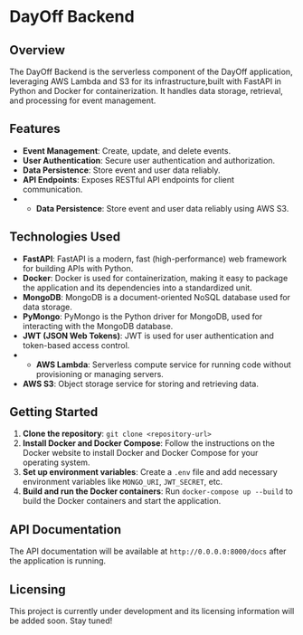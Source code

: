 
# DayOff Backend

## Overview

The DayOff Backend is the serverless component of the DayOff application, leveraging AWS Lambda and S3 for its infrastructure,built with FastAPI in Python and Docker for containerization. It handles data storage, retrieval, and processing for event management.

## Features

- **Event Management**: Create, update, and delete events.
- **User Authentication**: Secure user authentication and authorization.
- **Data Persistence**: Store event and user data reliably.
- **API Endpoints**: Exposes RESTful API endpoints for client communication.
- - **Data Persistence**: Store event and user data reliably using AWS S3.


## Technologies Used

- **FastAPI**: FastAPI is a modern, fast (high-performance) web framework for building APIs with Python.
- **Docker**: Docker is used for containerization, making it easy to package the application and its dependencies into a standardized unit.
- **MongoDB**: MongoDB is a document-oriented NoSQL database used for data storage.
- **PyMongo**: PyMongo is the Python driver for MongoDB, used for interacting with the MongoDB database.
- **JWT (JSON Web Tokens)**: JWT is used for user authentication and token-based access control.
- - **AWS Lambda**: Serverless compute service for running code without provisioning or managing servers.
- **AWS S3**: Object storage service for storing and retrieving data.



## Getting Started

1. **Clone the repository**: `git clone <repository-url>`
2. **Install Docker and Docker Compose**: Follow the instructions on the Docker website to install Docker and Docker Compose for your operating system.
3. **Set up environment variables**: Create a `.env` file and add necessary environment variables like `MONGO_URI`, `JWT_SECRET`, etc.
4. **Build and run the Docker containers**: Run `docker-compose up --build` to build the Docker containers and start the application.

## API Documentation

The API documentation will be available at `http://0.0.0.0:8000/docs` after the application is running.

## Licensing

This project is currently under development and its licensing information will be added soon. Stay tuned!

